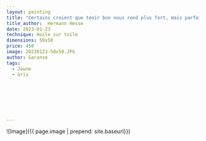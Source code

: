 ```yaml
---
layout: painting
title: "Certains croient que tenir bon nous rend plus fort, mais parfois le plus dur est de lâcher-prise."    
title_author:  Hermann Hesse    
date: 2023-01-23
technique: Huile sur toile
dimensions: 50x50
price: 450
image: 20230123-50x50.JPG
author: Garanse
tags:
  - Jaune
  - Gris
  
  
  
 
  
  
  
---
```

![Image]({{ page.image | prepend: site.baseurl}})


